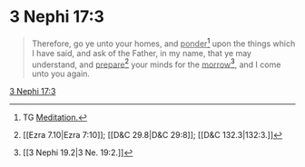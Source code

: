 # 3 Nephi 17:3

> Therefore, go ye unto your homes, and <u>ponder</u>[^a] upon the things which I have said, and ask of the Father, in my name, that ye may understand, and <u>prepare</u>[^b] your minds for the <u>morrow</u>[^c], and I come unto you again.

[3 Nephi 17:3](https://www.churchofjesuschrist.org/study/scriptures/bofm/3-ne/17?lang=eng&id=p3#p3)


[^a]: TG [Meditation.](https://www.churchofjesuschrist.org/study/scriptures/tg/meditation?lang=eng)
[^b]: [[Ezra 7.10|Ezra 7:10]]; [[D&C 29.8|D&C 29:8]]; [[D&C 132.3|132:3.]]
[^c]: [[3 Nephi 19.2|3 Ne. 19:2.]]
